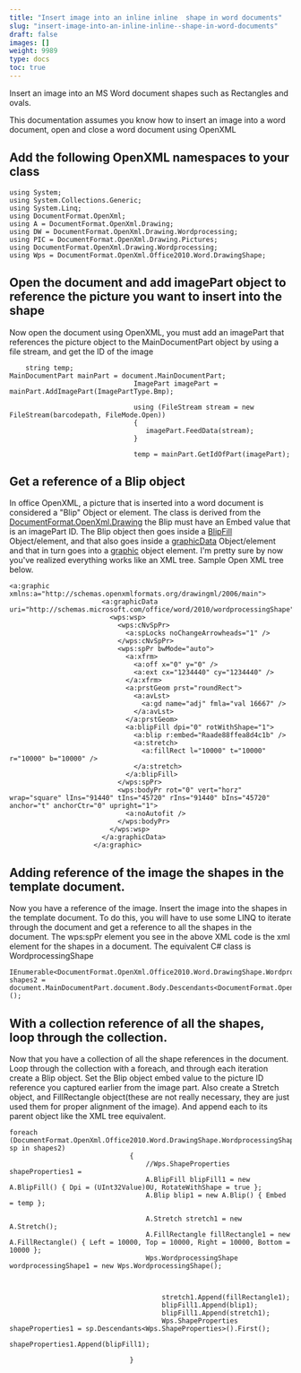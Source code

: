 ```yaml
---
title: "Insert image into an inline inline  shape in word documents"
slug: "insert-image-into-an-inline-inline--shape-in-word-documents"
draft: false
images: []
weight: 9989
type: docs
toc: true
---
```


Insert an image into an MS Word document shapes such as Rectangles and ovals.

This documentation assumes you know how to insert an image into a word document, open and close a word document using OpenXML 

 

## Add the following OpenXML namespaces to your class
    using System;
    using System.Collections.Generic;
    using System.Linq;
    using DocumentFormat.OpenXml;
    using A = DocumentFormat.OpenXml.Drawing;
    using DW = DocumentFormat.OpenXml.Drawing.Wordprocessing;
    using PIC = DocumentFormat.OpenXml.Drawing.Pictures;
    using DocumentFormat.OpenXml.Drawing.Wordprocessing;
    using Wps = DocumentFormat.OpenXml.Office2010.Word.DrawingShape;

## Open the document and add imagePart object to reference the picture you want to insert into the shape
Now open the document using OpenXML, you must add an imagePart that references the picture object to the MainDocumentPart object by using a file stream, and get the ID of the image

        string temp;
    MainDocumentPart mainPart = document.MainDocumentPart;
                                   ImagePart imagePart = mainPart.AddImagePart(ImagePartType.Bmp);
    
                                   using (FileStream stream = new FileStream(barcodepath, FileMode.Open))
                                   {
                                      imagePart.FeedData(stream);
                                   }
    
                                   temp = mainPart.GetIdOfPart(imagePart);



## Get a reference of a Blip object
In office OpenXML, a picture that is inserted into a word document is considered a "Blip" Object or element. The class is derived from the [DocumentFormat.OpenXml.Drawing][1] the Blip must have an Embed value that is an imagePart ID. The Blip object then goes inside a [BlipFill][2] Object/element, and that also goes inside a [graphicData][3] Object/element and that in turn goes into a [graphic][4] object element. I'm pretty sure by now you've realized everything works like an XML tree. Sample Open XML tree below.

    <a:graphic xmlns:a="http://schemas.openxmlformats.org/drawingml/2006/main">
                           <a:graphicData uri="http://schemas.microsoft.com/office/word/2010/wordprocessingShape">
                             <wps:wsp>
                               <wps:cNvSpPr>
                                 <a:spLocks noChangeArrowheads="1" />
                               </wps:cNvSpPr>
                               <wps:spPr bwMode="auto">
                                 <a:xfrm>
                                   <a:off x="0" y="0" />
                                   <a:ext cx="1234440" cy="1234440" />
                                 </a:xfrm>
                                 <a:prstGeom prst="roundRect">
                                   <a:avLst>
                                     <a:gd name="adj" fmla="val 16667" />
                                   </a:avLst>
                                 </a:prstGeom>
                                 <a:blipFill dpi="0" rotWithShape="1">
                                   <a:blip r:embed="Raade88ffea8d4c1b" />
                                   <a:stretch>
                                     <a:fillRect l="10000" t="10000" r="10000" b="10000" />
                                   </a:stretch>
                                 </a:blipFill>
                               </wps:spPr>
                               <wps:bodyPr rot="0" vert="horz" wrap="square" lIns="91440" tIns="45720" rIns="91440" bIns="45720" anchor="t" anchorCtr="0" upright="1">
                                 <a:noAutofit />
                               </wps:bodyPr>
                             </wps:wsp>
                           </a:graphicData>
                         </a:graphic>





  [1]: https://msdn.microsoft.com/en-us/library/documentformat.openxml.drawing.blip_members(v=office.14).aspx
  [2]: https://msdn.microsoft.com/en-us/library/documentformat.openxml.drawing.chartdrawing(v=office.14).aspx
  [3]: https://msdn.microsoft.com/en-us/library/documentformat.openxml.drawing.graphicdata_members(v=office.14).aspx
  [4]: https://msdn.microsoft.com/en-us/library/documentformat.openxml.drawing.graphic_members(v=office.14).aspx

## Adding reference of the image the shapes in the template document.
Now you have a reference of the image. Insert the image into the shapes in the template document. To do this, you will have to use some LINQ to iterate through the document and get a reference to all the shapes in the document. The wps:spPr element you see in the above XML code is the xml element for the shapes in a document. The equivalent C# class is WordprocessingShape

    IEnumerable<DocumentFormat.OpenXml.Office2010.Word.DrawingShape.WordprocessingShape> shapes2 = document.MainDocumentPart.document.Body.Descendants<DocumentFormat.OpenXml.Office2010.Word.DrawingShape.WordprocessingShape>();



## With a collection reference of all the shapes, loop through the collection.
Now that you have a collection of all the shape references in the document. Loop through the collection with a foreach, and through each iteration  create a Blip object. Set the Blip object embed value to the picture ID reference you captured earlier from the image part. Also create a Stretch object, and FillRectangle object(these are not really necessary, they are just used them for proper alignment of the image). And append each to its parent object like the XML tree equivalent.

    foreach (DocumentFormat.OpenXml.Office2010.Word.DrawingShape.WordprocessingShape sp in shapes2)
                                  {
                                      //Wps.ShapeProperties shapeProperties1 = 
                                      A.BlipFill blipFill1 = new A.BlipFill() { Dpi = (UInt32Value)0U, RotateWithShape = true };
                                      A.Blip blip1 = new A.Blip() { Embed = temp };
    
                                      A.Stretch stretch1 = new A.Stretch();
                                      A.FillRectangle fillRectangle1 = new A.FillRectangle() { Left = 10000, Top = 10000, Right = 10000, Bottom = 10000 };
                                      Wps.WordprocessingShape wordprocessingShape1 = new Wps.WordprocessingShape();
    
    
    
                                          stretch1.Append(fillRectangle1);
                                          blipFill1.Append(blip1);
                                          blipFill1.Append(stretch1);
                                          Wps.ShapeProperties shapeProperties1 = sp.Descendants<Wps.ShapeProperties>().First();
                                          shapeProperties1.Append(blipFill1);
                                          
                                  }




